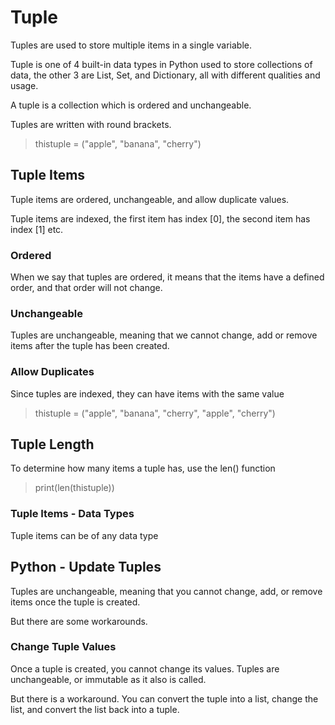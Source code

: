 # Tuple

Tuples are used to store multiple items in a single variable.

Tuple is one of 4 built-in data types in Python used to store collections of data, the other 3 are List, Set, and Dictionary, all with different qualities and usage.

A tuple is a collection which is ordered and unchangeable.

Tuples are written with round brackets.

> thistuple = ("apple", "banana", "cherry")


## Tuple Items
Tuple items are ordered, unchangeable, and allow duplicate values.

Tuple items are indexed, the first item has index [0], the second item has index [1] etc.

### Ordered
When we say that tuples are ordered, it means that the items have a defined order, and that order will not change.

### Unchangeable
Tuples are unchangeable, meaning that we cannot change, add or remove items after the tuple has been created.

### Allow Duplicates
Since tuples are indexed, they can have items with the same value

> thistuple = ("apple", "banana", "cherry", "apple", "cherry")


 ## Tuple Length
To determine how many items a tuple has, use the len() function

> print(len(thistuple))

### Tuple Items - Data Types
Tuple items can be of any data type


## Python - Update Tuples

Tuples are unchangeable, meaning that you cannot change, add, or remove items once the tuple is created.

But there are some workarounds.

### Change Tuple Values
Once a tuple is created, you cannot change its values. Tuples are unchangeable, or immutable as it also is called.

But there is a workaround. You can convert the tuple into a list, change the list, and convert the list back into a tuple.

